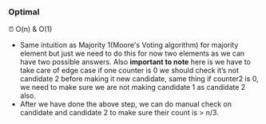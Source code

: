 ### Optimal

<aside>
⏰ O(n) & O(1)

</aside>

- Same intuition as Majority 1(Moore's Voting algorithm) for majority element but just we need to do this for now two elements as we can have two possible answers. Also **important to note** here is we have to take care of edge case if one counter is 0 we should check it’s not candidate 2 before making it new candidate, same thing if counter2 is 0, we need to make sure we are not making candidate 1 as candidate 2 also.
- After we have done the above step, we can do manual check on candidate and candidate 2 to make sure their count is > n/3.
